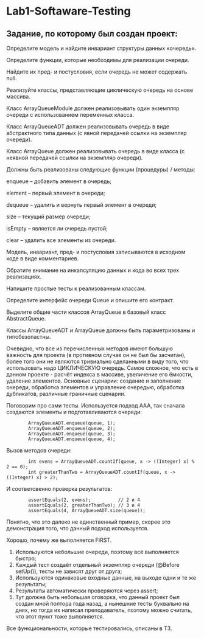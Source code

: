 # Lab1-Softaware-Testing

## Задание, по которому был создан проект:
Определите модель и найдите инвариант структуры данных «очередь». 

Определите функции, которые необходимы для реализации очереди.

Найдите их пред- и постусловия, если очередь не может содержать null.

Реализуйте классы, представляющие циклическую очередь на основе массива.

Класс ArrayQueueModule должен реализовывать один экземпляр очереди с использованием переменных класса.

Класс ArrayQueueADT должен реализовывать очередь в виде абстрактного типа данных (с явной передачей ссылки на экземпляр очереди).

Класс ArrayQueue должен реализовывать очередь в виде класса (с неявной передачей ссылки на экземпляр очереди).

Должны быть реализованы следующие функции (процедуры) / методы:

enqueue – добавить элемент в очередь;

element – первый элемент в очереди;

dequeue – удалить и вернуть первый элемент в очереди;

size – текущий размер очереди;

isEmpty – является ли очередь пустой;

clear – удалить все элементы из очереди.

Модель, инвариант, пред- и постусловия записываются в исходном коде в виде комментариев.

Обратите внимание на инкапсуляцию данных и кода во всех трех реализациях.

Напишите простые тесты к реализованным классам.

Определите интерфейс очереди Queue и опишите его контракт.

Выделите общие части классов ArrayQueue в базовый класс AbstractQueue.

Классы ArrayQueueADT и ArrayQueue должны быть параметризованы и типобезопастны.

Очевидно, что все из перечисленных методов имеют большую важность для проекта (в противном случае он не был бы засчитан), более того они не являются тривиально сделанными в виду того, что использовать надо ЦИКЛИЧЕСКУЮ очередь. Самое сложное, что есть в данном проекте - расчёт индекса в массиве, увеличение его ёмкости, удаление элементов. Основные сценарии: создание и заполнение очереди, обработка элементов и управление очередью, обработка дубликатов, различные граничные сценарии.

Поговорим про сами тесты. Используется подход ААА, так сначала создаются элементы и подготавливаются очереди:

```
        ArrayQueueADT.enqueue(queue, 1);
        ArrayQueueADT.enqueue(queue, 2);
        ArrayQueueADT.enqueue(queue, 3);
        ArrayQueueADT.enqueue(queue, 4);
```
Вызов методов очереди:

```
        int evens = ArrayQueueADT.countIf(queue, x -> ((Integer) x) % 2 == 0);
        int greaterThanTwo = ArrayQueueADT.countIf(queue, x -> ((Integer) x) > 2);
```
И соответсвенно проверка результатов:
```
        assertEquals(2, evens);          // 2 и 4
        assertEquals(2, greaterThanTwo); // 3 и 4
        assertEquals(4, ArrayQueueADT.size(queue));
```
Понятно, что это далеко не единственный пример, скорее это демонстрация того, что данный подход используется.

Хорошо, почему же выполняется FIRST. 
1) Используются небольшие очереди, поэтому всё выполняется быстро;
2) Каждый тест создаёт отдельный экземпляр очереди (@Before setUp()), тесты не зависят друг от друга;
3) Используются одинаковые входные данные, на выходе одни и те же результаты;
4) Результаты автоматически проверяются через assert;
5) Тут должна быть небольшая оговорка, что данный проект был создан мной полтора года назад, а нынешние тесты буквально на днях, но тогда их написал преподаватель, поэтому можно считать, что этот пункт тоже выполняется.

Все функциональности, которые тестировались, описаны в ТЗ. 


